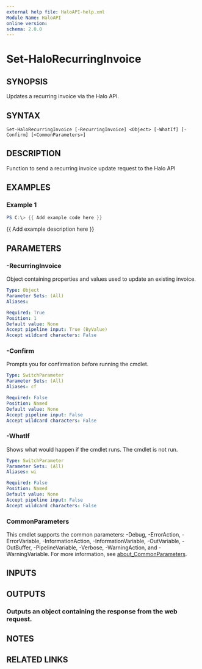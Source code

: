 ```yaml
---
external help file: HaloAPI-help.xml
Module Name: HaloAPI
online version:
schema: 2.0.0
---
```


# Set-HaloRecurringInvoice

## SYNOPSIS
Updates a recurring invoice via the Halo API.

## SYNTAX

```
Set-HaloRecurringInvoice [-RecurringInvoice] <Object> [-WhatIf] [-Confirm] [<CommonParameters>]
```

## DESCRIPTION
Function to send a recurring invoice update request to the Halo API

## EXAMPLES

### Example 1
```powershell
PS C:\> {{ Add example code here }}
```

{{ Add example description here }}

## PARAMETERS

### -RecurringInvoice
Object containing properties and values used to update an existing invoice.

```yaml
Type: Object
Parameter Sets: (All)
Aliases:

Required: True
Position: 1
Default value: None
Accept pipeline input: True (ByValue)
Accept wildcard characters: False
```

### -Confirm
Prompts you for confirmation before running the cmdlet.

```yaml
Type: SwitchParameter
Parameter Sets: (All)
Aliases: cf

Required: False
Position: Named
Default value: None
Accept pipeline input: False
Accept wildcard characters: False
```

### -WhatIf
Shows what would happen if the cmdlet runs.
The cmdlet is not run.

```yaml
Type: SwitchParameter
Parameter Sets: (All)
Aliases: wi

Required: False
Position: Named
Default value: None
Accept pipeline input: False
Accept wildcard characters: False
```

### CommonParameters
This cmdlet supports the common parameters: -Debug, -ErrorAction, -ErrorVariable, -InformationAction, -InformationVariable, -OutVariable, -OutBuffer, -PipelineVariable, -Verbose, -WarningAction, and -WarningVariable. For more information, see [about_CommonParameters](http://go.microsoft.com/fwlink/?LinkID=113216).

## INPUTS

## OUTPUTS

### Outputs an object containing the response from the web request.
## NOTES

## RELATED LINKS
